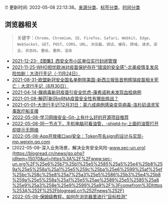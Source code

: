 :alarm_clock: 更新时间: 2022-05-08 22:13:38。[来源分类](../README.md)、[标签分类](../TAGS.md)、[时间分类](../TIMELINE.md)

## 浏览器相关


> 关键字：`Chrome`、`Chromium`、`IE`、`Firefox`、`Safari`、`Webkit`、`Edge`、`WebSocket`、`GET`、`POST`、`CORS`、`URL`、`浏览器`、`调试`、`缓存`、`跨域`、`请求`、`安全`、`状态码`、`重绘`、`重排`、`渲染`



- [2021-12-23-【图集】西安全市小区单位实行封闭管理](https://photos.caixin.com/m/2021-12-23/101821058.html) 
- [2021-11-25-WHO担忧欧洲对疫苗保护存在“错误的安全感”-北美疫情复发风险加剧｜大流行手记（-11月24日）](https://m.caixin.com/m/2021-11-25/101809652.html) 
- [2021-08-31-欧盟新冠安全国名单剔除美国-新西兰报告首例辉瑞疫苗相关死亡｜大流行手记（8月30日）](https://m.caixin.com/m/2021-08-31/101764087.html) 
- [2021-04-14-腺病毒新冠疫苗引安全忧虑-康希诺称未发现血栓病例](https://m.caixin.com/m/2021-04-14/101691086.html) 
- [2021-01-08-解药|新冠mRNA疫苗安全性有哪些挑战？](https://m.caixin.com/m/2021-01-08/101648043.html) 
- [2021-01-01-大流行手记|12月31日：英六成病例感染变异病毒-洛杉矶请求军事医疗船支援](https://m.caixin.com/m/2021-01-01/101645820.html) 
- [2022-05-08-学习网络安全-Git-上有什么好的开源项目推荐](https://www.v2ex.com/t/851615) 
- [2022-05-08-同一节点下，手机电脑可看油管，-shield-tv-上面的油管打开却提示无网络](https://www.v2ex.com/t/851607) 
- [2022-05-08-App开放接口api安全：Token签名sign的设计与实现-mp.weixin.qq.com](https://blogread.cn/news/go.php?idItem=15085&url=http%3A%2F%2Fmp.weixin.qq.com%2Fs%3F__biz%3DMzUyMzM2ODUwMA%3D%3D%26amp%3Bmid%3D2247493985%26amp%3Bidx%3D2%26amp%3Bsn%3Dd7b1313ef4a0226295c81127ee22c958%26amp%3Bchksm%3Dfa3f083acd48812c339da2d4de950a0fda74f93663bc630c95de45f1f211ed7ec8aab67904fd%26amp%3Bscene%3D27%23wechat_redirect%26comefrom%3Dhttps%253A%252F%252Fblogread.cn%252Fnews%252F) 
- [2022-05-08-深入业务场景，解决业务安全风险-www.sec-un.org](https://blogread.cn/news/go.php?idItem=15070&url=https%3A%2F%2Fwww.sec-un.org%2F%25e6%25b7%25b1%25e5%2585%25a5%25e4%25b8%259a%25e5%258a%25a1%25e5%259c%25ba%25e6%2599%25af%25ef%25bc%258c%25e8%25a7%25a3%25e5%2586%25b3%25e4%25b8%259a%25e5%258a%25a1%25e5%25ae%2589%25e5%2585%25a8%25e9%25a3%258e%25e9%2599%25a9%2F%3Fcomefrom%3Dhttps%253A%252F%252Fblogread.cn%252Fnews%252F) 
- [2022-05-08-保姆级教程，如何在浏览器里进行“目标检测”](https://toutiao.io/k/bopnizp) 